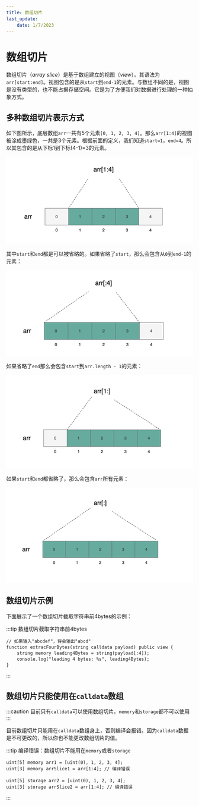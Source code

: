 ```yaml
---
title: 数组切片
last_update:
    date: 1/7/2023
---
```


# 数组切片

数组切片（_array slice_）是基于数组建立的视图（_view_）。其语法为`arr[start:end]`。视图包含的是从`start`到`end-1`的元素。与数组不同的是，视图是没有类型的，也不能占据存储空间。它是为了方便我们对数据进行处理的一种抽象方式。

## 多种数组切片表示方式

如下图所示，底层数组`arr`一共有5个元素`[0, 1, 2, 3, 4]`。那么`arr[1:4]`的视图被涂成墨绿色，一共是3个元素。根据前面的定义，我们知道`start=1`，`end=4`。所以其包含的是从下标1到下标(4-1)=3的元素。

![](./assets/array-slice/3b5e940cbb0b4582b1b4c67df180f61e.png)

其中`start`和`end`都是可以被省略的。如果省略了`start`，那么会包含从`0`到`end-1`的元素：

![](./assets/array-slice/f007025008ff4121b0d25cf99cd2c1f4.png)

如果省略了`end`那么会包含`start`到`arr.length - 1`的元素：

![](./assets/array-slice/dbe4c8a453814dcf8b34765530343330.png)

如果`start`和`end`都省略了，那么会包含`arr`所有元素：

![](./assets/array-slice/566a7e04f5a24d1880938fd5a9023537.png)


## 数组切片示例

下面展示了一个数组切片截取字符串前4bytes的示例：

:::tip 数组切片截取字符串前4bytes
```solidity
// 如果输入"abcdef"，将会输出"abcd"
function extracFourBytes(string calldata payload) public view {
    string memory leading4Bytes = string(payload[:4]);
    console.log("leading 4 bytes: %s", leading4Bytes);
}
```
:::

##  数组切片只能使用在`calldata`数组

:::caution
目前只有`calldata`可以使用数组切片。`memory`和`storage`都不可以使用
:::

目前数组切片只能用在`calldata`数组身上，否则编译会报错。因为`calldata`数据是不可更改的，所以你也不能更改数组切片的值。

:::tip 编译错误：数组切片不能用在`memory`或者`storage`
```solidity
uint[5] memory arr1 = [uint(0), 1, 2, 3, 4];
uint[3] memory arrSlice1 = arr[1:4]; // 编译错误

uint[5] storage arr2 = [uint(0), 1, 2, 3, 4];
uint[3] storage arrSlice2 = arr[1:4]; // 编译错误
```
:::

